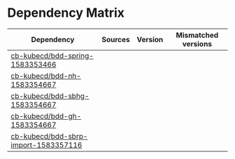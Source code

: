 # Dependency Matrix

Dependency | Sources | Version | Mismatched versions
---------- | ------- | ------- | -------------------
[cb-kubecd/bdd-spring-1583353466](https://github.com/cb-kubecd/bdd-spring-1583353466.git) |  | []() | 
[cb-kubecd/bdd-nh-1583354667](https://github.com/cb-kubecd/bdd-nh-1583354667.git) |  | []() | 
[cb-kubecd/bdd-sbhg-1583354667](https://github.com/cb-kubecd/bdd-sbhg-1583354667.git) |  | []() | 
[cb-kubecd/bdd-gh-1583354667](https://github.com/cb-kubecd/bdd-gh-1583354667.git) |  | []() | 
[cb-kubecd/bdd-sbrp-import-1583357116](https://github.com/cb-kubecd/bdd-sbrp-import-1583357116.git) |  | []() | 
